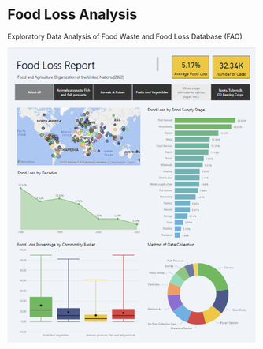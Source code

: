 # Food Loss Analysis
Exploratory Data Analysis of Food Waste and Food Loss Database (FAO)

![Power BI Report](https://github.com/pariosur/food_waste_analysis/blob/main/foodLossReport.png)
